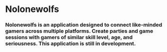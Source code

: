 # Nolonewolfs

### Nolonewolfs is an application designed to connect like-minded gamers across multiple platforms. Create parties and game sessions with gamers of similar skill level, age, and seriousness. This application is still in development. 
